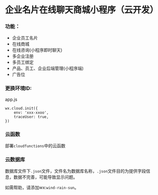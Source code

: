 # 企业名片在线聊天商城小程序（云开发） 


### 功能：

- 企业员工名片
- 在线商城
- 在线咨询(小程序即时聊天)
- 多企业注册
- 多员工绑定
- 产品、员工、企业后端管理(小程序端)
- 广告位



### 更换环境ID:

app.js

```
wx.cloud.init({
    env: 'xxx-xxoo',
    traceUser: true,
})
```

### 云函数

部署`cloudfunctions`中的云函数

### 云数据库

数据库文件下`.json`文件，文件名为数据库名称，`.json`文件目的为提供字段信息，数据不完善，可能导致显示问题。

如需帮助，请添加wx:`wind-rain-sun`。

